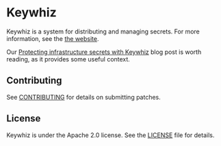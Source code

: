 # Keywhiz

Keywhiz is a system for distributing and managing secrets.
For more information, see the [the website][1].

Our [Protecting infrastructure secrets with Keywhiz][2] blog post is worth
reading, as it provides some useful context.

## Contributing

See [CONTRIBUTING](CONTRIBUTING.md) for details on submitting patches.

## License

Keywhiz is under the Apache 2.0 license. See the [LICENSE](LICENSE) file for details.

[1]: https://square.github.io/keywhiz
[2]: https://corner.squareup.com/2015/04/keywhiz.html